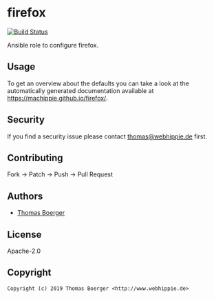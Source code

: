 # firefox

[![Build Status](https://cloud.drone.io/api/badges/machippie/firefox/status.svg)](https://cloud.drone.io/machippie/google-chrome)

Ansible role to configure firefox.

## Usage

To get an overview about the defaults you can take a look at the automatically generated documentation available at https://machippie.github.io/firefox/.

## Security

If you find a security issue please contact thomas@webhippie.de first.


## Contributing

Fork -> Patch -> Push -> Pull Request


## Authors

* [Thomas Boerger](https://github.com/tboerger)


## License

Apache-2.0


## Copyright

```
Copyright (c) 2019 Thomas Boerger <http://www.webhippie.de>
```
